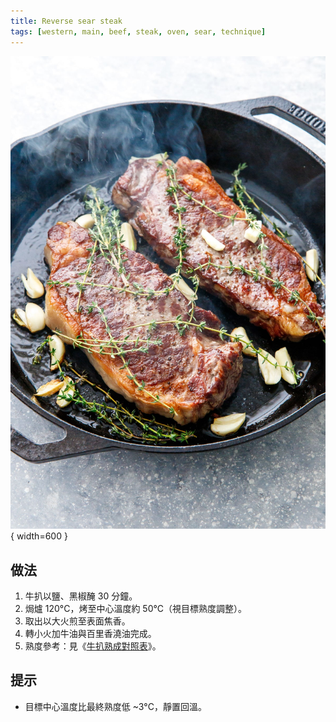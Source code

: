 ```yaml
---
title: Reverse sear steak
tags: [western, main, beef, steak, oven, sear, technique]
---
```


![反烤牛扒](../images/reverse-sear-steak.jpg){ width=600 }

## 做法
1. 牛扒以鹽、黑椒醃 30 分鐘。  
2. 焗爐 120°C，烤至中心溫度約 50°C（視目標熟度調整）。  
3. 取出以大火煎至表面焦香。  
4. 轉小火加牛油與百里香澆油完成。  
5. 熟度參考：見《[牛扒熟成對照表](steak-doneness.md)》。

## 提示
- 目標中心溫度比最終熟度低 ~3°C，靜置回溫。  
